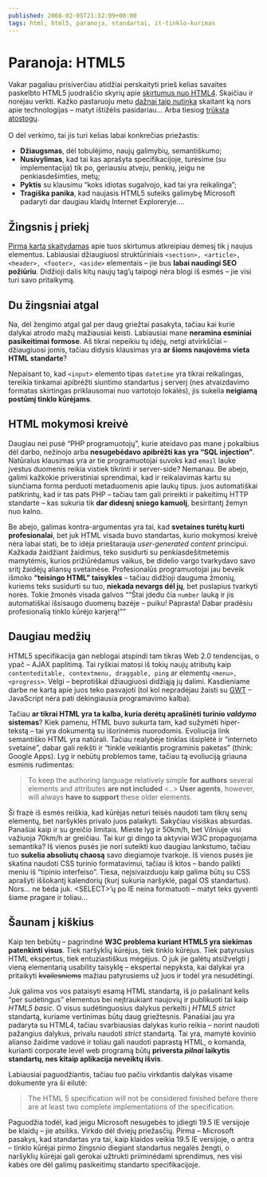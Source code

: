 ```yaml
---
published: 2008-02-05T21:52:09+00:00
tags: html, html5, paranoja, standartai, it-tinklo-kurimas
---
```


# Paranoja: HTML5

<p>Vakar pagaliau prisiverčiau atidžiai perskaityti prieš kelias savaites paskelbto HTML5 juodraščio skyrių apie <a href="http://www.w3.org/html/wg/html5/diff/">skirtumus nuo HTML4</a>. Skaičiau ir norėjau verkti. Kažko pastaruoju metu <a href="https://www.dominykas.lt/2008/01/kas-kaltas.html">dažnai taip nutinka</a> skaitant ką nors apie technologijas – matyt ištižėlis pasidariau… Arba tiesiog <a href="http://www.visitmalta.com/">trūksta atostogų</a>.<br>
<span id="more-34"></span><br>
O dėl verkimo, tai jis turi kelias labai konkrečias priežastis:</p>
<ul>
<li><strong>Džiaugsmas</strong>, dėl tobulėjimo, naujų galimybių, semantiškumo;</li>
<li><strong>Nusivylimas</strong>, kad tai kas aprašyta specifikacijoje, turėsime (su implementacija) tik po, geriausiu atveju, penkių, jeigu ne penkiasdešimties, metų;</li>
<li><strong>Pyktis</strong> su klausimu “koks idiotas sugalvojo, kad tai yra reikalinga”;</li>
<li><strong>Tragiška panika</strong>, kad naujasis HTML5 suteiks galimybę Microsoft padaryti dar daugiau klaidų Internet Exploreryje….</li>
</ul>
<h2>Žingsnis į priekį</h2>
<p><a href="http://www.ibm.com/developerworks/library/x-html5/">Pirmą kartą skaitydamas</a> apie tuos skirtumus atkreipiau dėmesį tik į naujus elementus. Labiausiai džiaugiuosi struktūriniais <code>&lt;section&gt;, &lt;article&gt;, &lt;header&gt;, &lt;footer&gt;, &lt;aside&gt;</code> elementais – jie bus <strong>labai naudingi SEO požiūriu</strong>. Didžioji dalis kitų naujų tag’ų taipogi nėra blogi iš esmės – jie visi turi savo pritaikymą.</p>
<h2>Du žingsniai atgal</h2>
<p>Na, dėl žengimo atgal gal per daug griežtai pasakyta, tačiau kai kurie dalykai atrodo mažų mažiausiai keisti. Labiausiai mane <strong>neramina esminiai pasikeitimai formose</strong>. Aš tikrai nepeikiu tų idėjų, netgi atvirkščiai – džiaugiuosi jomis, tačiau didysis klausimas yra <strong>ar šioms naujovėms vieta HTML standarte</strong>?</p>
<p>Nepaisant to, kad <code>&lt;input&gt;</code> elemento tipas <code>datetime</code> yra tikrai reikalingas, tereikia tinkamai apibrėžti siuntimo standartus į serverį (nes atvaizdavimo formatas skirtingas priklausomai nuo vartotojo lokalės), jis sukelia <strong>neigiamą postūmį tinklo kūrėjams</strong>.</p>
<h2>HTML mokymosi kreivė</h2>
<p>Daugiau nei pusė “PHP programuotojų”, kurie ateidavo pas mane į pokalbius dėl darbo, nežinojo arba <strong>nesugebėdavo apibrėžti kas yra “SQL injection”</strong>. Natūralus klausimas yra ar tie programuotojai suvoks kad <code>email</code> lauke įvestus duomenis reikia vistiek tikrinti ir server-side? Nemanau. Be abejo, galimi kažkokie priverstiniai sprendimai, kad ir reikalavimas kartu su siunčiama forma perduoti metaduomenis apie laukų tipus. juos automatiškai patikrintų, kad ir tas pats PHP – tačiau tam gali prireikti ir pakeitimų HTTP standarte – kas sukuria tik <strong>dar didesnį sniego kamuolį</strong>, besiritantį žemyn nuo kalno.</p>
<p>Be abejo, galimas kontra-argumentas yra tai, kad <strong>svetaines turėtų kurti profesionalai</strong>, bet juk HTML visada buvo standartas, kurio mokymosi kreivė nėra labai stati, be to idėja prieštarauja <i>user-generated content</i> principui. Kažkada žaidžiant žaidimus, teko susidurti su penkiasdešitmetėmis mamytėmis, kurios prižiūrėdamus vaikus, be didelio vargo tvarkydavo savo sritį žaidėjų aliansų svetainėse. Profesionalūs programuotojai jau beveik išmoko <strong>“teisingo HTML” taisykles</strong> – tačiau didžioji dauguma žmonių, kuriems teks susidurti su tuo, <strong>niekada nevargs dėl jų</strong>, bet puslapius tvarkyti norės. Tokie žmonės visada galvos <q>“Štai įdedu čia <code>number</code> lauką ir jis automatiškai išsisaugo duomenų bazėje – puiku! Paprasta! Dabar pradėsiu profesionalią tinklo kūrėjo karjerą!”</q></p>
<h2>Daugiau medžių</h2>
<p>HTML5 specifikacija gan neblogai atspindi tam tikras Web 2.0 tendencijas, o ypač – AJAX paplitimą. Tai ryškiai matosi iš tokių naujų atributų kaip <code>contenteditable, contextmenu, draggable, ping</code> ar elementų <code>&lt;menu&gt;, &lt;progress&gt;</code>. Vėlgi – beprotiškai džiaugiuosi didžiąją jų dalimi. Kasdieniame darbe ne kartą apie juos teko pasvajoti (tol kol nepradėjau žaisti su <a href="http://code.google.com/webtoolkit/">GWT</a> – JavaScript nėra pati dėkingiausia programavimo kalba).</p>
<p>Tačiau <strong>ar tikrai HTML yra ta kalba, kuria derėtų aprašinėti turinio <em>valdymo</em> sistemas</strong>? Kiek pamenu, HTML buvo sukurta tam, kad sužymėti hiper-tekstą – tai yra dokumentą su išorinėmis nuorodomis. Evoliucija link semantiško HTML yra natūrali. Tačiau realybėje tinklas išsiplėtė ir “interneto svetainė”, dabar gali reikšti ir “tinkle veikiantis programinis paketas” (think: Google Apps). Lyg ir nebūtų problemos tame, tačiau tą evoliuciją griauna esminis rudimentas:</p>
<blockquote><p>To keep the authoring language relatively simple <strong>for authors</strong> several elements and attributes <strong>are not included</strong> &lt;..&gt; <strong>User agents</strong>, however, will always <strong>have to support</strong> these older elements.</p>
</blockquote>
<p>Ši frazė iš esmės reiškia, kad kūrėjas neturi teisės naudoti tam tikrų senų elementų, bet naršyklės privalo juos palaikyti. Sakyčiau visiškas absurdas. Panašiai kaip ir su greičio limitais. Mieste lyg ir 50km/h, bet Vilniuje visi važiuoja 70km/h ar greičiau. Tai kur gi dingo ta aktyviai W3C propaguojama semantika? Iš vienos pusės jie nori suteikti kuo daugiau lankstumo, tačiau tuo <strong>sukelia absoliutų chaosą</strong> savo diegiamoje tvarkoje. Iš vienos pusės jie skatina naudoti CSS turinio formatavimui, tačiau iš kitos – bando palikti meniu iš “tipinio interfeiso”. Tiesa, neįsivaizduoju kaip galima būtų su CSS aprašyti iššokantį kalendorių (kurį sukuria naršyklė, pagal OS standartus). Nors… ne bėda juk. &lt;SELECT&gt;’ų po IE neina formatuoti – matyt teks gyventi šiame pragare ir toliau…</p>
<h2>Šaunam į kiškius</h2>
<p>Kaip ten bebūtų – pagrindinė <strong>W3C problema kuriant HTML5 yra siekimas patenkinti visus</strong>. Tiek naršyklių kūrėjus, tiek tinklo kūrėjus. Tiek patyrusius HTML ekspertus, tiek entuziastiškus mėgėjus. O juk jie galėtų atsižvelgti į vieną elementarią usability taisyklę – ekspertai nepyksta, kai dalykai yra pritaikyti <del>kvailesniems</del> mažiau patyrusiems už juos ir todėl yra nesudėtingi.</p>
<p>Juk galima vos vos pataisyti esamą HTML standartą, iš jo pašalinant kelis “per sudėtingus” elementus bei neįtraukiant naujovių ir publikuoti tai kaip <i>HTML5 basic</i>. O visus sudėtinguosius dalykus perkelti į <i>HTML5 strict</i> standartą, kuriame vertinimas būtų daug griežtesnis. Panašiai jau yra padaryta su HTML4, tačiau svarbiausias dalykas kurio reikia – norint naudoti pažangius dalykus, privalu naudoti <em>strict</em> standartą. Tai yra, mamytė kovinio alianso žaidime vadovė ir toliau gali naudoti paprastą HTML, o komanda, kurianti corporate level web programą būtų <strong>priversta <em>pilnai</em> laikytis standartų, nes kitaip aplikacija neveiktų išvis</strong>.</p>
<p>Labiausiai paguodžiantis, tačiau tuo pačiu virkdantis dalykas visame dokumente yra ši eilutė:</p>
<blockquote><p>The HTML 5 specification will not be considered finished before there are at least two complete implementations of the specification.</p>
</blockquote>
<p>Paguodžia todėl, kad jeigu Microsoft nesugebės to įdiegti 19.5 IE versijoje be klaidų – jie atsiliks. Virkdo dėl dviejų priežasčių. Pirma – Microsoft pasakys, kad standartas yra tai, kaip klaidos veikia 19.5 IE versijoje, o antra – tinklo kūrėjai pirmo žingsnio diegiant standartus negalės žengti, o naršyklių kūrėjai gali gerokai užtrukti priiminėdami sprendimus, nes visi kabės ore dėl galimų pasikeitimų standarto specifikacijoje.</p>